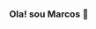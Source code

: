 ### Ola! sou Marcos 👋

<!--
**marcoslade1/marcoslade1** is a ✨ _special_ ✨ repository because its `README.md` (this file) appears on your GitHub profile.

ola! sou Marcos

- 🔭 hoje trabalho com front-end
- 🌱 estudando

